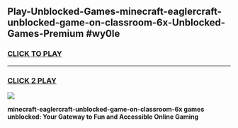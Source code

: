
## Play-Unblocked-Games-minecraft-eaglercraft-unblocked-game-on-classroom-6x-Unblocked-Games-Premium #wy0le
<h3>
<a href="https://premium.freeplayer.one?title=minecraft-eaglercraft-unblocked-game-on-classroom-6x&ref=12M">CLICK TO PLAY</a></h3>
<hr>

<h3>
<a href="https://premium.freeplayer.one?title=minecraft-eaglercraft-unblocked-game-on-classroom-6x&ref=12M">CLICK 2 PLAY</a>
  
</h3>

<a href="https://premium.freeplayer.one?title=minecraft-eaglercraft-unblocked-game-on-classroom-6x&ref=12M"><img src="https://clearcache.store/games.png"></a>


**minecraft-eaglercraft-unblocked-game-on-classroom-6x games unblocked: Your Gateway to Fun and Accessible Online Gaming**
